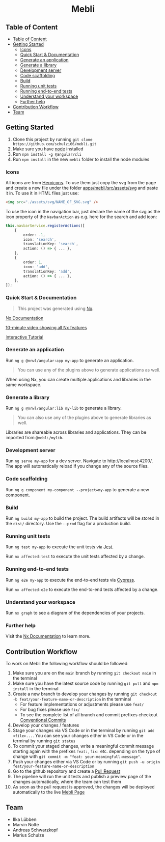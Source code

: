 <h1 align="center">Mebli</h1>

## Table of Content
- [Table of Content](#table-of-content)
- [Getting Started](#getting-started)
  - [Icons](#icons)
  - [Quick Start & Documentation](#quick-start--documentation)
  - [Generate an application](#generate-an-application)
  - [Generate a library](#generate-a-library)
  - [Development server](#development-server)
  - [Code scaffolding](#code-scaffolding)
  - [Build](#build)
  - [Running unit tests](#running-unit-tests)
  - [Running end-to-end tests](#running-end-to-end-tests)
  - [Understand your workspace](#understand-your-workspace)
  - [Further help](#further-help)
- [Contribution Workflow](#contribution-workflow)
- [Team](#team)

## Getting Started

1. Clone this project by running `git clone https://github.com/schulzi66/mebli.git`
2. Make sure you have [node](https://nodejs.dev/) installed
3. Run `npm install -g @angular/cli`
4. Run `npm install` in the new `mebli` folder to install the node modules

### Icons

All icons are from [Heroicons](https://heroicons.com/). To use them just copy the svg from the page and create a new file under the folder [apps/mebli/src/assets/svg](apps/mebli/src/assets/svg/) and paste it in. 
To use it in HTML files just use:

```html
<img src="./assets/svg/NAME_OF_SVG.svg" />
```

To use the icon in the navigation bar, just declare the name of the svg as the icon property of the `NavbarAction` as e.g. here for the search and add icon:

```typescript
this.navbarService.registerActions([
    {
        order: -1,
        icon: 'search',
        translationKey: 'search',
        action: () => { ... },
    },
    {
        order: 1,
        icon: 'add',
        translationKey: 'add',
        action: () => { ... },
    },
]);
```


### Quick Start & Documentation

> This project was generated using [Nx](https://nx.dev).

[Nx Documentation](https://nx.dev/angular)

[10-minute video showing all Nx features](https://nx.dev/getting-started/intro)

[Interactive Tutorial](https://nx.dev/tutorial/01-create-application)

### Generate an application

Run `ng g @nrwl/angular:app my-app` to generate an application.

> You can use any of the plugins above to generate applications as well.

When using Nx, you can create multiple applications and libraries in the same workspace.

### Generate a library

Run `ng g @nrwl/angular:lib my-lib` to generate a library.

> You can also use any of the plugins above to generate libraries as well.

Libraries are shareable across libraries and applications. They can be imported from `@mebli/mylib`.

### Development server

Run `ng serve my-app` for a dev server. Navigate to http://localhost:4200/. The app will automatically reload if you change any of the source files.

### Code scaffolding

Run `ng g component my-component --project=my-app` to generate a new component.

### Build

Run `ng build my-app` to build the project. The build artifacts will be stored in the `dist/` directory. Use the `--prod` flag for a production build.

### Running unit tests

Run `ng test my-app` to execute the unit tests via [Jest](https://jestjs.io).

Run `nx affected:test` to execute the unit tests affected by a change.

### Running end-to-end tests

Run `ng e2e my-app` to execute the end-to-end tests via [Cypress](https://www.cypress.io).

Run `nx affected:e2e` to execute the end-to-end tests affected by a change.

### Understand your workspace

Run `nx graph` to see a diagram of the dependencies of your projects.

### Further help

Visit the [Nx Documentation](https://nx.dev/angular) to learn more.


## Contribution Workflow

To work on Mebli the following workflow should be followed:

1. Make sure you are on the `main` branch by running `git checkout main` in the terminal
2. Make sure you have the latest source code by running `git pull` and `npm install` in the terminal
3. Create a new branch to develop your changes by running `git checkout -b feat/your-feature-name-or-description` in the terminal
   - For feature implementations or adjustments please use `feat/`
   - For bug fixes please use `fix/`
   - To see the complete list of all branch and commit prefixes checkout [Conventional Commits](https://www.conventionalcommits.org/en/v1.0.0/)
4. Develop your changes / features 
5. Stage your changes via VS Code or in the terminal by running `git add <file>...`. You can see your changes either in VS Code or in the terminal by running `git status`
6. To commit your staged changes, write a meaningful commit message starting again with the prefixes `feat:`, `fix:` etc. depending on the type of change with `git commit -m "feat: your-meaningfull-message"`. 
7. Push your changes either via VS Code or by running `git push -u origin feat/your-feature-name-or-description`
8. Go to the github repository and create a [Pull Request](https://github.com/schulzi66/mebli/pulls)
9. The pipeline will run the unit tests and publish a preview page of the changes automatically, where the team can test them
10. As soon as the pull request is approved, the changes will be deployed automatically to the live [Mebli Page](#https://mebli-wbh.web.app/)

## Team

- Ilka Lübben
- Marvin Nolte
- Andreas Schwarzkopf
- Marius Schulze
